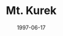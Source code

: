 ---
mission_id: mtkurek
slug: "mt-kurek"
editorsChoice: yes
title: "Mt. Kurek"
authors: 
    - "Jeff Walters"
date: 1997-06-17
filename: "mtkurek.zip"
description: "The Emperor, discouraged by Vader's failed attempts to quell the Rebel uprising has appointed Prince Xizor head of a deadly new project: the cloning of Dark Jedi. Intelligence has located the cloning facility in a dormant volcano, Mt. Kurek. Your job as Kyle Katarn is to gain access to the facility and destroy it. But be warned that while the volcano is dormant, it is not extinct...."
levelReplaced:	SECBASE
difficulty: yes
bm:	yes
fme: yes
wax: yes
three_do: yes
voc: yes
gmd: yes
vue: yes
lfd: yes
base: "New level from scratch" 
editors: "WDFUSE 2.1"

---